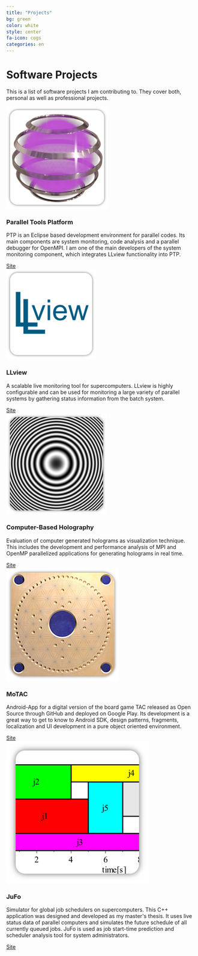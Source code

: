 ```yaml
---
title: "Projects"
bg: green
color: white
style: center
fa-icon: cogs
categories: en
---
```


# Software Projects
This is a list of software projects I am contributing to. They cover both, personal as well
as professional projects.

<div class="softwarelist">
<div class="swlogoBox">
<a target="_blank" href="http://eclipse.org/ptp/">
	<img class="swlogo" src="img/logos/ptp.png"/>
</a>
</div>

<div class="swdescription">
<h3>Parallel Tools Platform</h3>

PTP is an Eclipse based development environment for parallel codes. 
Its main components are system monitoring,
code analysis and a parallel debugger for OpenMPI.
I am one of the main developers of the system monitoring component, which integrates
LLview functionality into PTP.
<br/>
<div class="swlinkdiv"><a target="_blank" href="http://eclipse.org/ptp/"><i class="fa fa-external-link-square"></i><span class="swsitelink">Site</span></a></div>
</div>
</div>

<div class="softwarelist">
<div class="swlogoBox">
<a target="_blank" href="http://www.fz-juelich.de/ias/jsc/EN/Expertise/Support/Software/LLview/_node.html">
	<img class="swlogo" src="img/logos/llview.png"/>
</a>
</div>

<div class="swdescription">
<h3>LLview</h3>

A scalable live monitoring tool for supercomputers. LLview is highly configurable and can be used
for monitoring a large variety of parallel systems by gathering status information from the batch
system.<br/>
<div class="swlinkdiv"><a target="_blank" href="http://www.fz-juelich.de/ias/jsc/EN/Expertise/Support/Software/LLview/_node.html"><i class="fa fa-external-link-square"></i><span class="swsitelink">Site</span></a></div>
</div>
</div>

<div class="softwarelist">
<div class="swlogoBox">
<a target="_blank" href="http://hdl.handle.net/2128/5465">
	<img class="swlogo" src="img/logos/holography.png"/>
</a>
</div>

<div class="swdescription">
<h3>Computer-Based Holography</h3>

Evaluation of computer generated holograms as visualization technique.
This includes the development and performance analysis of MPI and OpenMP parallelized
applications for generating holograms in real time.
<br/>
<div class="swlinkdiv"><a target="_blank" href="http://hdl.handle.net/2128/5465"><i class="fa fa-external-link-square"></i><span class="swsitelink">Site</span></a></div>
</div>
</div>

<div class="softwarelist">
<div class="swlogoBox">
<a target="_blank" href="https://play.google.com/store/apps/details?id=de.karbach.tac&hl=en">
	<img class="swlogo" src="img/logos/motac.png"/>
</a>
</div>

<div class="swdescription">
<h3>MoTAC</h3>

Android-App for a digital version of the board game TAC released as Open Source through GitHub
and deployed on Google Play.
Its development is a great way to get to know to Android SDK, design patterns, fragments,
localization and UI development in a pure object oriented environment. 
<br/>
<div class="swlinkdiv"><a target="_blank" href="https://play.google.com/store/apps/details?id=de.karbach.tac&hl=en"><i class="fa fa-external-link-square"></i><span class="swsitelink">Site</span></a></div>
</div>
</div>

<div class="softwarelist">
<div class="swlogoBox">
<a target="_blank" href="http://www.fz-juelich.de/ias/jsc/EN/Expertise/Support/Software/JuFo/_node.html">
	<img class="swlogo" src="img/logos/jufo.png"/>
</a>
</div>

<div class="swdescription">
<h3>JuFo</h3>

Simulator for global job schedulers on supercomputers. This C++ application was designed and 
developed as my master's thesis. It uses live status data of parallel computers and 
simulates the future schedule of all currently queued jobs. JuFo is used as job start-time
prediction and scheduler analysis tool for system administrators. 
<br/>
<div class="swlinkdiv"><a target="_blank" href="http://www.fz-juelich.de/ias/jsc/EN/Expertise/Support/Software/JuFo/_node.html"><i class="fa fa-external-link-square"></i><span class="swsitelink">Site</span></a></div>
</div>
</div>